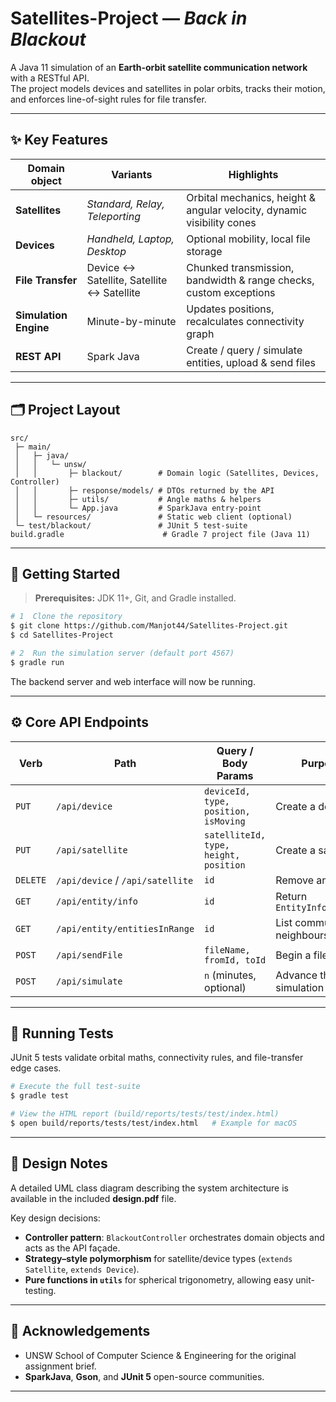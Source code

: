 # Satellites-Project — *Back in Blackout*

A Java 11 simulation of an **Earth-orbit satellite communication network** with a RESTful API.  
The project models devices and satellites in polar orbits, tracks their motion, and enforces line-of-sight rules for file transfer.

---
## ✨ Key Features
| Domain object | Variants | Highlights |
| --- | --- | --- |
| **Satellites** | *Standard, Relay, Teleporting* | Orbital mechanics, height & angular velocity, dynamic visibility cones |
| **Devices** | *Handheld, Laptop, Desktop* | Optional mobility, local file storage |
| **File Transfer** | Device ↔ Satellite, Satellite ↔ Satellite | Chunked transmission, bandwidth & range checks, custom exceptions |
| **Simulation Engine** | Minute-by-minute | Updates positions, recalculates connectivity graph |
| **REST API** | Spark Java | Create / query / simulate entities, upload & send files |

---
## 🗂 Project Layout
```
src/
 ├─ main/
 │   ├─ java/
 │   │   └─ unsw/
 │   │       ├─ blackout/        # Domain logic (Satellites, Devices, Controller)
 │   │       ├─ response/models/ # DTOs returned by the API
 │   │       ├─ utils/           # Angle maths & helpers
 │   │       └─ App.java         # SparkJava entry-point
 │   └─ resources/               # Static web client (optional)
 └─ test/blackout/               # JUnit 5 test-suite
build.gradle                      # Gradle 7 project file (Java 11)
```

---
## 🚀 Getting Started
> **Prerequisites:** JDK 11+, Git, and Gradle installed.

```bash
# 1  Clone the repository
$ git clone https://github.com/Manjot44/Satellites-Project.git
$ cd Satellites-Project

# 2  Run the simulation server (default port 4567)
$ gradle run
```
The backend server and web interface will now be running.

---
## ⚙️ Core API Endpoints
| Verb | Path | Query / Body Params | Purpose |
| --- | --- | --- | --- |
| `PUT` | `/api/device` | `deviceId, type, position, isMoving` | Create a device |
| `PUT` | `/api/satellite` | `satelliteId, type, height, position` | Create a satellite |
| `DELETE` | `/api/device` / `/api/satellite` | `id` | Remove an entity |
| `GET` | `/api/entity/info` | `id` | Return `EntityInfoResponse` |
| `GET` | `/api/entity/entitiesInRange` | `id` | List communicable neighbours |
| `POST` | `/api/sendFile` | `fileName, fromId, toId` | Begin a file transfer |
| `POST` | `/api/simulate` | `n` (minutes, optional) | Advance the simulation |

---
## 🧪 Running Tests
JUnit 5 tests validate orbital maths, connectivity rules, and file-transfer edge cases.

```bash
# Execute the full test-suite
$ gradle test

# View the HTML report (build/reports/tests/test/index.html)
$ open build/reports/tests/test/index.html   # Example for macOS
```

---
## 📄 Design Notes
A detailed UML class diagram describing the system architecture is available in the included **design.pdf** file.  

Key design decisions:
* **Controller pattern**: `BlackoutController` orchestrates domain objects and acts as the API façade.
* **Strategy–style polymorphism** for satellite/device types (`extends Satellite`, `extends Device`).
* **Pure functions in `utils`** for spherical trigonometry, allowing easy unit-testing.


---
## 🙏 Acknowledgements
* UNSW School of Computer Science & Engineering for the original assignment brief.
* **SparkJava**, **Gson**, and **JUnit 5** open-source communities.

---
